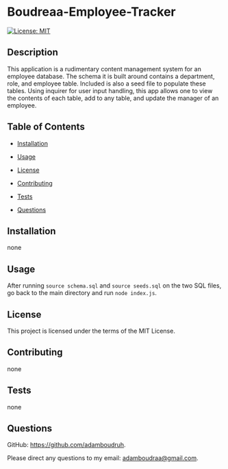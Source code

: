 
# Boudreaa-Employee-Tracker

[![License: MIT](https://img.shields.io/badge/License-MIT-yellow.svg)](https://opensource.org/licenses/MIT)


## Description
This application is a rudimentary content management system for an employee database. The schema it is built around contains a department, role, and employee table. Included is also a seed file to populate these tables. Using inquirer for user input handling, this app allows one to view the contents of each table, add to any table, and update the manager of an employee.


## Table of Contents

- [Installation](#installation)

- [Usage](#usage)

- [License](#license)

- [Contributing](#contributing)

- [Tests](#tests)

- [Questions](#questions)



## Installation
none


## Usage
After running `source schema.sql` and `source seeds.sql` on the two SQL files, go back to the main directory and run `node index.js`.


## License
This project is licensed under the terms of the MIT License.


## Contributing
none


## Tests
none


## Questions

GitHub: https://github.com/adamboudruh.

Please direct any questions to my email: [adamboudraa@gmail.com](mailto:adamboudraa@gmail.com).

    